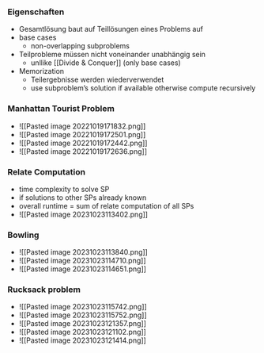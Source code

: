### Eigenschaften
+ Gesamtlösung baut auf Teillösungen eines Problems auf
+ base cases
	+ non-overlapping subproblems
+ Teilprobleme müssen nicht voneinander unabhängig sein
	+ unllike [[Divide & Conquer]] (only base cases)
+ Memorization
	+ Teilergebnisse werden wiederverwendet
	+ use subproblem’s solution if available otherwise compute recursively

### Manhattan Tourist Problem
+ ![[Pasted image 20221019171832.png]]
+ ![[Pasted image 20221019172501.png]]
+ ![[Pasted image 20221019172442.png]]
+ ![[Pasted image 20221019172636.png]]

### Relate Computation
+ time complexity to solve SP
+ if solutions to other SPs already known
+ overall runtime = sum of relate computation of all SPs
+ ![[Pasted image 20231023113402.png]]

### Bowling
+ ![[Pasted image 20231023113840.png]]
+ ![[Pasted image 20231023114710.png]]
+ ![[Pasted image 20231023114651.png]]

### Rucksack problem
+ ![[Pasted image 20231023115742.png]]
+ ![[Pasted image 20231023115752.png]]
+ ![[Pasted image 20231023121357.png]]
+ ![[Pasted image 20231023121102.png]]
+ ![[Pasted image 20231023121414.png]]